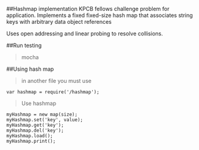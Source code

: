 ##Hashmap implementation
KPCB fellows challenge problem for application.  Implements a fixed fixed-size hash map that associates string keys with arbitrary data object references

Uses open addressing and linear probing to resolve collisions.

##Run testing
>mocha

##Using hash map
>in another file you must use
```
var hashmap = require('/hashmap');
```
>Use hashmap
```
myHashmap = new map(size);
myHashmap.set('key', value);
myHashmap.get('key');
myHashmap.del('key');
myHashmap.load();
myHashmap.print();
